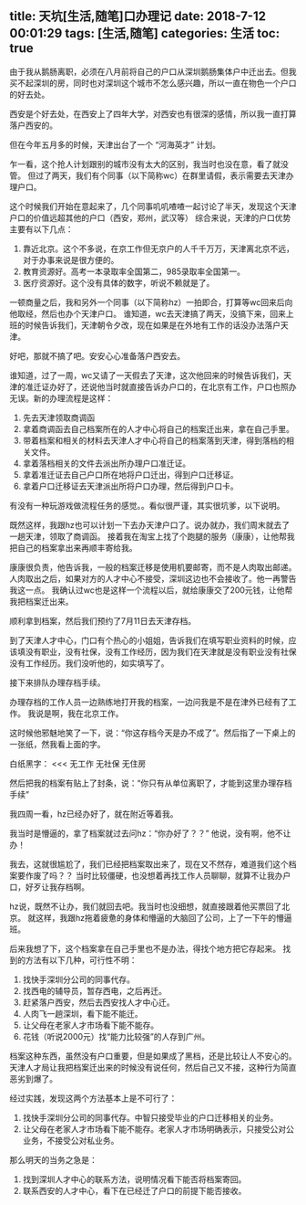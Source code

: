 title: 天坑[生活,随笔]口办理记
date: 2018-7-12 00:01:29
tags: [生活,随笔]
categories: 生活
toc: true
---

由于我从鹅肠离职，必须在八月前将自己的户口从深圳鹅肠集体户中迁出去。但我买不起深圳的房，同时也对深圳这个城市不怎么感兴趣，所以一直在物色一个户口的好去处。

西安是个好去处，在西安上了四年大学，对西安也有很深的感情，所以我一直打算落户西安的。

但在今年五月多的时候，天津出台了一个 “河海英才” 计划。

乍一看，这个抢人计划跟别的城市没有太大的区别，我当时也没在意，看了就没管。
但过了两天，我们有个同事（以下简称wc）在群里请假，表示需要去天津办理户口。

这个时候我们开始在意起来了，几个同事叽叽喳喳一起讨论了半天，发现这个天津户口的价值远超其他的户口（西安，郑州，武汉等）
综合来说，天津的户口优势主要有以下几点：
1. 靠近北京。这个不多说，在京工作但无京户的人千千万万，天津离北京不远，对于办事来说是很方便的。
2. 教育资源好。高考一本录取率全国第二，985录取率全国第一。
3. 医疗资源好。这个没有具体的数字，听说不赖就是了。

一顿商量之后，我和另外一个同事（以下简称hz）一拍即合，打算等wc回来后向他取经，然后也办个天津户口。
谁知道，wc去天津搞了两天，没搞下来，回来上班的时候告诉我们，天津朝令夕改，现在如果是在外地有工作的话没办法落户天津。

好吧，那就不搞了吧。安安心心准备落户西安去。

谁知道，过了一周，wc又请了一天假去了天津，这次他回来的时候告诉我们，天津的准迁证办好了，还说他当时就直接告诉办户口的，在北京有工作，户口也照办无误。新的办理流程是这样：
1. 先去天津领取商调函
2. 拿着商调函去自己档案所在的人才中心将自己的档案迁出来，拿在自己手里。
3. 带着档案和相关的材料去天津人才中心将自己的档案落到天津，得到落档的相关文件。
4. 拿着落档相关的文件去派出所办理户口准迁证。
5. 拿着准迁证去自己户口所在地将户口迁出，得到户口迁移证。
6. 拿着户口迁移证去天津派出所将户口办理，然后得到户口卡。

有没有一种玩游戏做流程任务的感觉。。看似很严谨，其实很坑爹，以下说明。

既然这样，我跟hz也可以计划一下去办天津户口了。说办就办，我们周末就去了一趟天津，领取了商调函。
接着我在淘宝上找了个跑腿的服务（康康），让他帮我把自己的档案拿出来再顺丰寄给我。

康康很负责，他告诉我，一般的档案迁移是使用机要邮寄，而不是人肉取出邮递。人肉取出之后，如果对方的人才中心不接受，深圳这边也不会接收了。他一再警告我这一点。
我确认过wc也是这样一个流程以后，就给康康交了200元钱，让他帮我把档案迁出来。

顺利拿到档案，然后我们预约了7月11日去天津存档。

到了天津人才中心，门口有个热心的小姐姐，告诉我们在填写职业资料的时候，应该填没有职业，没有社保，没有工作经历，因为我们在天津就是没有职业没有社保没有工作经历。我们没听他的，如实填写了。

接下来排队办理存档手续。

办理存档的工作人员一边熟练地打开我的档案，一边问我是不是在津外已经有了工作。
我说是啊，我在北京工作。

这时候他邪魅地笑了一下，说：“你这存档今天是办不成了”。然后指了一下桌上的一张纸，然我看上面的字。

白纸黑字：
<<<
无工作
无社保
无住房
>>>

然后把我的档案有贴上了封条，说：“你只有从单位离职了，才能到这里办理存档手续”

我四周一看，hz已经办好了，就在附近等着我。

我当时是懵逼的，拿了档案就过去问hz：“你办好了？？”
他说，没有啊，他不让办！

我去，这就很尴尬了，我们已经把档案取出来了，现在又不然存，难道我们这个档案要作废了吗？？
当时比较僵硬，也没想着再找工作人员聊聊，就算不让我办户口，好歹让我存档啊。

hz说，既然不让办，我们就回去吧。我当时也没细想，就直接跟着他买票回了北京。
就这样，我跟hz拖着疲惫的身体和懵逼的大脑回了公司，上了一下午的懵逼班。

后来我想了下，这个档案拿在自己手里也不是办法，得找个地方把它存起来。
找到的方法有以下几种，可行性不明：
1. 找快手深圳分公司的同事代存。
2. 找西电的辅导员，暂存西电，之后再迁。
3. 赶紧落户西安，然后去西安找人才中心迁。
4. 人肉飞一趟深圳，看下能不能迁。
5. 让父母在老家人才市场看下能不能存。
6. 花钱（听说2000元）找“能力比较强”的人存到广州。

档案这种东西，虽然没有户口重要，但是如果成了黑档，还是比较让人不安心的。
天津人才局让我把档案迁出来的时候没有说任何，然后自己又不接，这种行为简直恶劣到爆了。

经过实践，发现这两个方法基本上是不可行了：
1. 找快手深圳分公司的同事代存。中智只接受毕业的户口迁移相关的业务。
5. 让父母在老家人才市场看下能不能存。老家人才市场明确表示，只接受公对公业务，不接受公对私业务。

那么明天的当务之急是：
1. 找到深圳人才中心的联系方法，说明情况看下能否将档案寄回。
2. 联系西安的人才中心，看下在已经迁了户口的前提下能否接收。
